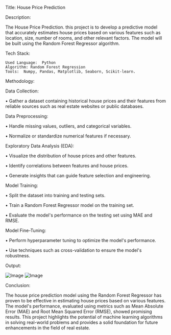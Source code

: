 Title:   House Price Prediction

Description:

The House Price Prediction. this project is to develop a predictive model that accurately estimates house prices based on various features such as location, size, number of rooms, and other relevant factors. The model will be built using the Random Forest Regressor algorithm.

Tech Stack:

    Used Language:  Python 
    Algorithm: Random Forest Regression
    Tools:  Numpy, Pandas, Matplotlib, Seaborn, Scikit-learn.

Methodology:

Data Collection:

•	Gather a dataset containing historical house prices and their features from reliable sources such as real estate websites or public databases.

Data Preprocessing:

•	Handle missing values, outliers, and categorical variables.

•	Normalize or standardize numerical features if necessary.

Exploratory Data Analysis (EDA):

•	Visualize the distribution of house prices and other features.

•	Identify correlations between features and house prices.

•	Generate insights that can guide feature selection and engineering.

Model Training:

•	Split the dataset into training and testing sets.

•	Train a Random Forest Regressor model on the training set.

•	Evaluate the model's performance on the testing set using MAE and RMSE.

Model Fine-Tuning:

•	Perform hyperparameter tuning to optimize the model's performance.

•	Use techniques such as cross-validation to ensure the model's robustness.

Output:

![Image](https://github.com/user-attachments/assets/77b7aa7e-9830-4822-8e7f-b38d22ddfc9a)
![Image](https://github.com/user-attachments/assets/1347a66b-ce15-40d7-abd1-f3550d86d2f2)

Conclusion:

The house price prediction model using the Random Forest Regressor has proven to be effective in estimating house prices based on various features. The model's performance, evaluated using metrics such as Mean Absolute Error (MAE) and Root Mean Squared Error (RMSE), showed promising results. This project highlights the potential of machine learning algorithms in solving real-world problems and provides a solid foundation for future enhancements in the field of real estate.
